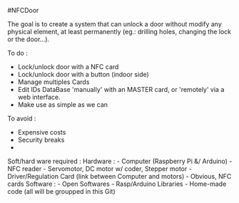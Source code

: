 #NFCDoor


The goal is to create a system that can unlock a door without modify any physical element, at least permanently (eg.: drilling holes, changing the lock or the door...). 

To do :
  - Lock/unlock door with a NFC card 
  - Lock/unlock door with a button (indoor side)
  - Manage multiples Cards
  - Edit IDs DataBase 'manually' with an MASTER card, or 'remotely' via a web interface.
  - Make use as simple as we can

To avoid :
  - Expensive costs
  - Security breaks 
  - 

Soft/hard ware required :
  Hardware :
    - Computer (Raspberry Pi &/ Arduino)
    - NFC reader 
    - Servomotor, DC motor w/ coder, Stepper motor
    - Driver/Regulation Card (link between Computer and motors)
    - Obvious, NFC cards
  Software : 
    - Open Softwares
    - Rasp/Arduino Libraries
    - Home-made code 
    (all will be groupped in this Git)

